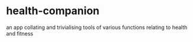 # health-companion
an app collating and trivialising tools of various functions relating to health and fitness
